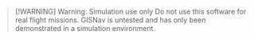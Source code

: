 
> [!WARNING] Warning: Simulation use only
> Do not use this software for real flight missions. GISNav is untested and has only been demonstrated in a simulation environment.
